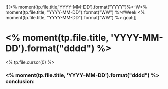 ![[<% moment(tp.file.title,'YYYY-MM-DD').format("YYYY")%>-W<% moment(tp.file.title, "YYYY-MM-DD").format("WW") %>#Week <% moment(tp.file.title, "YYYY-MM-DD").format("WW") %> goal:]]

# <% moment(tp.file.title, 'YYYY-MM-DD').format("dddd") %> 
<% tp.file.cursor(0) %>








### <% moment(tp.file.title, 'YYYY-MM-DD').format("dddd") %> conclusion:


